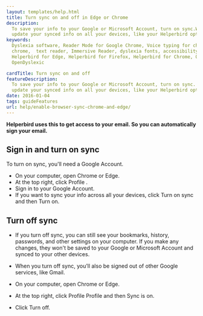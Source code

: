 ```yaml
---
layout: templates/help.html
title: Turn sync on and off in Edge or Chrome
description:
  To save your info to your Google or Microsoft Account, turn on sync.When you sync You can see and
  update your synced info on all your devices, like your Helperbird options and settings.
keywords:
  Dyslexia software, Reader Mode for Google Chrome, Voice typing for chrome, Text to speech for
  chrome,  text reader, Immersive Reader, dyslexia fonts, accessibility software, dyslexia software,
  Helperbird for Edge, Helperbird for Firefox, Helperbird for Chrome, Opendyslexic for Chrome,
  OpenDyslexic

cardTitle: Turn sync on and off
featureDescription:
  To save your info to your Google or Microsoft Account, turn on sync. When you sync You can see and
  update your synced info on all your devices, like your Helperbird options and settings.
date: 2016-01-04
tags: guideFeatures
url: help/enable-browser-sync-chrome-and-edge/
---
```


**Helperbird uses this to get access to your email. So you can automatically sign your email.**

## Sign in and turn on sync

To turn on sync, you'll need a Google Account.

- On your computer, open Chrome or Edge.
- At the top right, click Profile .
- Sign in to your Google Account.
- If you want to sync your info across all your devices, click Turn on sync and then Turn on.

## Turn off sync

- If you turn off sync, you can still see your bookmarks, history, passwords, and other settings on
  your computer. If you make any changes, they won't be saved to your Google or Microsoft Account
  and synced to your other devices.

- When you turn off sync, you’ll also be signed out of other Google services, like Gmail.

- On your computer, open Chrome or Edge.
- At the top right, click Profile Profile and then Sync is on.
- Click Turn off.
